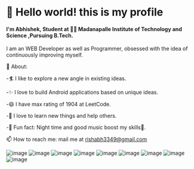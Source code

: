 #  👋 Hello world! this is my profile
#### I'm Abhishek, Student at 👨‍💻 Madanapalle Institute of Technology and Science ,Pursuing B.Tech.
I am an WEB Developer as well as Programmer, obsessed with the idea of continuously improving myself.


🧐 About:

-🏄‍ I like to explore a new angle in existing ideas.

-✨ I love to build Android applications based on unique ideas.

-😄 I have max rating of 1904 at LeetCode.

-🌱 I love to learn new things and help others.

-🎨 Fun fact: Night time and good music boost my skills🌚.

📫 How to reach me: mail me at rishabh3349@gmail.com

![image](https://github.com/user-attachments/assets/66f27ee2-c6ef-41b1-b4bb-518a42da9eb0)
![image](https://github.com/user-attachments/assets/973704dd-9b70-49c6-9ce3-7335aa502020)
![image](https://github.com/user-attachments/assets/d072e8c6-a108-43a2-9c45-3c58df69aa3d)
![image](https://github.com/user-attachments/assets/6c45bd76-c45b-432d-adc2-614c2a93145d)
![image](https://github.com/user-attachments/assets/855e1338-ead1-4714-adcb-5472d3915d30)
![image](https://github.com/user-attachments/assets/4cbc54fe-52a6-434f-acc4-138118022c7f)
![image](https://github.com/user-attachments/assets/4272cd99-ddaf-4f9c-9fcf-5293f5beb913)
![image](https://github.com/user-attachments/assets/d7a58f3c-04d8-4423-ae5e-a18642a6ff39)
![image](https://github.com/user-attachments/assets/6b5e9772-19da-4f7b-a79c-56e581a31513)







